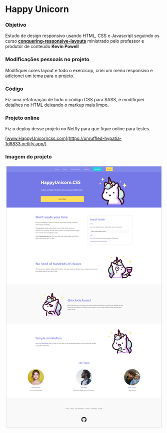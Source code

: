# Happy Unicorn
### Objetivo
Estudo de design responsivo usando HTML, CSS e Javascript seguindo os curso [**conquering-responsive-layouts**](https://courses.kevinpowell.co/courses/conquering-responsive-layouts/233002-introduction/1007804-intro-why-the-course-is-formatted-in-this-way)
ministrado pelo professor e produtor de conteúdo **Kevin Powell**

### Modificações pessoais no projeto

Modifiquei cores layout e todo  o exercícop, criei um menu responsivo e adicionei um tema para o projeto.

### Código

Fiz uma refatoração de todo o código CSS para SASS, e modifiquei detalhes no HTML deixando o markup mais limpo.

### Projeto online

Fiz o deploy desse projeto no Netfly para que fique online para testes.

[www.HappyUnicorncss.com](https://unruffled-hypatia-1d8833.netlify.app/)

### Imagem do projeto

![](img/github/home.jpg)

